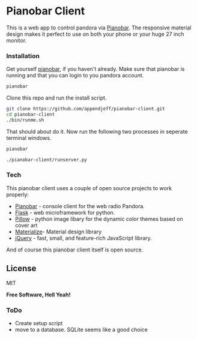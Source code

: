 # Pianobar Client

This is a web app to control pandora via [Pianobar]. The responsive material design makes it perfect to use on both your phone or your huge 27 inch monitor.

### Installation
Get yourself [pianobar], if you haven't already. Make sure that pianobar is running and that you can login to you pandora account.
```sh
pianobar
```

Clone this repo and run the install script.
```sh
git clone https://github.com/appendjeff/pianobar-client.git
cd pianobar-client
./bin/runme.sh
```

That should about do it. Now run the following two processes in seperate terminal windows.
```sh
pianobar
```
```sh
./pianobar-client/runserver.py
```

### Tech

This pianobar client uses a couple of open source projects to work properly:

* [Pianobar] - console client for the web radio Pandora.
* [Flask] - web microframework for python.
* [Pillow] - python image libary for the dynamic color themes based on cover art
* [Materialize]- Material design library
* [jQuery] - fast, small, and feature-rich JavaScript library.

And of course this pianobar client itself is open source.

License
----

MIT

**Free Software, Hell Yeah!**

### ToDo
  - Create setup script
  - move to a database. SQLite seems like a good choice


[//]: # (These are reference links used in the body of this note and get stripped out when the markdown processor does its job. There is no need to format nicely because it shouldn't be seen. Thanks SO - http://stackoverflow.com/questions/4823468/store-comments-in-markdown-syntax)


   [Pianobar]: <https://github.com/PromyLOPh/pianobar>
   [jQuery]: <http://jquery.com>
   [Flask]: <http://flask.pocoo.org/>
   [Pillow]: <https://pillow.readthedocs.org/en/3.0.0/index.html>
   [Materialize]: <http://materializecss.com/>

